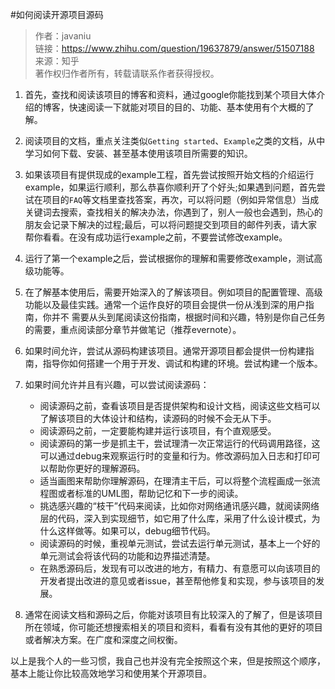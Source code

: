 #如何阅读开源项目源码

> 作者：javaniu<br>
链接：https://www.zhihu.com/question/19637879/answer/51507188<br>
来源：知乎<br>
著作权归作者所有，转载请联系作者获得授权。

1.	首先，查找和阅读该项目的博客和资料，通过google你能找到某个项目大体介绍的博客，快速阅读一下就能对项目的目的、功能、基本使用有个大概的了解。

2.	阅读项目的文档，重点关注类似`Getting started`、`Example`之类的文档，从中学习如何下载、安装、甚至基本使用该项目所需要的知识。

3.	如果该项目有提供现成的example工程，首先尝试按照开始文档的介绍运行example，如果运行顺利，那么恭喜你顺利开了个好头;如果遇到问题，首先尝试在项目的`FAQ`等文档里查找答案，再次，可以将问题（例如异常信息）当成关键词去搜索，查找相关的解决办法，你遇到了，别人一般也会遇到，热心的朋友会记录下解决的过程;最后，可以将问题提交到项目的邮件列表，请大家帮你看看。在没有成功运行example之前，不要尝试修改example。

4.	运行了第一个example之后，尝试根据你的理解和需要修改example，测试高级功能等。

5. 	在了解基本使用后，需要开始深入的了解该项目。例如项目的配置管理、高级功能以及最佳实践。通常一个运作良好的项目会提供一份从浅到深的用户指南，你并不 需要从头到尾阅读这份指南，根据时间和兴趣，特别是你自己任务的需要，重点阅读部分章节并做笔记（推荐evernote）。

6.	如果时间允许，尝试从源码构建该项目。通常开源项目都会提供一份构建指南，指导你如何搭建一个用于开发、调试和构建的环境。尝试构建一个版本。

7.	如果时间允许并且有兴趣，可以尝试阅读源码：
	*	阅读源码之前，查看该项目是否提供架构和设计文档，阅读这些文档可以了解该项目的大体设计和结构，读源码的时候不会无从下手。
	*	阅读源码之前，一定要能构建并运行该项目，有个直观感受。
	*	阅读源码的第一步是抓主干，尝试理清一次正常运行的代码调用路径，这可以通过debug来观察运行时的变量和行为。修改源码加入日志和打印可以帮助你更好的理解源码。
	*	适当画图来帮助你理解源码，在理清主干后，可以将整个流程画成一张流程图或者标准的UML图，帮助记忆和下一步的阅读。
	*	挑选感兴趣的“枝干”代码来阅读，比如你对网络通讯感兴趣，就阅读网络层的代码，深入到实现细节，如它用了什么库，采用了什么设计模式，为什么这样做等。如果可以，debug细节代码。
	*	阅读源码的时候，重视单元测试，尝试去运行单元测试，基本上一个好的单元测试会将该代码的功能和边界描述清楚。
	*	在熟悉源码后，发现有可以改进的地方，有精力、有意愿可以向该项目的开发者提出改进的意见或者issue，甚至帮他修复和实现，参与该项目的发展。

8.	通常在阅读文档和源码之后，你能对该项目有比较深入的了解了，但是该项目所在领域，你可能还想搜索相关的项目和资料，看看有没有其他的更好的项目或者解决方案。在广度和深度之间权衡。

以上是我个人的一些习惯，我自己也并没有完全按照这个来，但是按照这个顺序，基本上能让你比较高效地学习和使用某个开源项目。